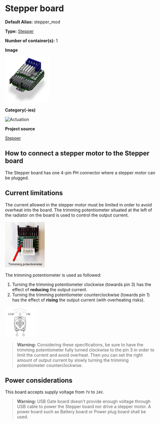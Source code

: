 # Stepper board
<div class="cust_sheet" markdown="1">
<p class="cust_sheet-title" markdown="1"><strong>Default Alias:</strong> stepper_mod</p>
<p class="cust_sheet-title" markdown="1"><strong>Type:</strong> <a href="../../high/containers_list/stepper.md">Stepper</a></p>
<p class="cust_sheet-title" markdown="1"><strong>Number of container(s):</strong> 1</p>
<p class="cust_sheet-title" markdown="1"><strong>Image</strong></p>
<p class="cust_indent" markdown="1"><img height="150" src="../../../_assets/img/stepper-container.png"></p>
<p class="cust_sheet-title" markdown="1"><strong>Category(-ies)</strong></p>
<p class="cust_indent" markdown="1">
<img height="50" src="../../../_assets/img/sticker-actuation.png" title="Actuation">
</p>
<p class="cust_sheet-title" markdown="1"><strong>Project source </strong></p>
<a class="github-button" data-size="large" aria-label="Star Luos-io/Luos on GitHub" href="https://github.com/Luos-io/Examples/tree/master/Projects/l0/Stepper" target="_blank">Stepper</a>
</div>

## How to connect a stepper motor to the Stepper board
The Stepper board has one 4-pin PH connector where a stepper motor can be plugged.

## Current limitations
The current allowed in the stepper motor must be limited in order to avoid overheat into the board. The trimming potentiometer situated at the left of the radiator on the board is used to control the output current.

<img height="150" src="../../../_assets/img/steppermotor-potar.jpg" title="Stepper motor" />


The trimming potentiometer is used as followed:

1. Turning the trimming potentiometer clockwise (towards pin 3) has the effect of **reducing** the output current.
2. Turning the trimming potentiometer counterclockwise (towards pin 1) has the effect of **rising** the output current (with overheating risks).

<img height="100" src="../../../_assets/img/potentiometer-stepper-motor.png" title="Potentiometer Stepper motor" />

> **Warning:** Considering these specifications, be sure to have the trimming potentiometer fully turned clockwise to the pin 3 in order to limit the current and avoid overheat. Then you can set the right amount of output current by slowly turning the trimming potentiometer counterclockwise.



## Power considerations
This board accepts supply voltage from `7V` to `24V`.

> **Warning:** USB Gate board doesn't provide enough voltage through USB cable to power the Stepper board nor drive a stepper motor. A power board such as Battery board or Power plug board shall be used.
